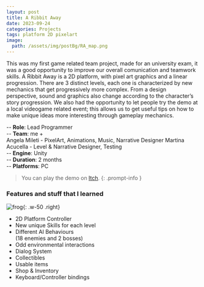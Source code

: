 ```yaml
---
layout: post
title: A Ribbit Away
date: 2023-09-24
categories: Projects
tags: platform 2D pixelart
image:
  path: /assets/img/postBg/RA_map.png
---
```


This was my first game related team project, made for an university exam, it was a good opportunity to improve our overall comunication and teamwork skills. 
A Ribbit Away is a 2D platform, with pixel art graphics and a linear progression. 
There are 3 distinct levels, each one is characterized by new mechanics that get progressively more complex. 
From a design perspective, sound and graphics also change according to the character’s story progression.
We also had the opportunity to let people try the demo at a local videogame related event;
this allows us to get useful tips on how to make unique ideas more interesting through gameplay mechanics.

>
-- **Role**: Lead Programmer  
-- **Team**: me +  
Angela Mileti - PixelArt, Animations, Music, Narrative Designer
Martina Acucella - Level & Narrative Designer, Testing  
-- **Engine**: Unity  
-- **Duration**: 2 months  
-- **Platforms**: PC  
>

<!-- markdownlint-capture -->
<!-- markdownlint-disable -->
> You can play the demo on [Itch](https://three-happy-frogs.itch.io/a-ribbit-away).
{: .prompt-info }
<!-- markdownlint-restore -->

### Features and stuff that I learned

![frog](https://img.itch.zone/aW1nLzEzMTg1NzI3LmdpZg==/original/EdqzaU.gif){:  .w-50 .right}

- 2D Platform Controller
- New unique Skills for each level
- Different AI Behaviours  
(18 enemies and 2 bosses)
- Odd environmental interactions
- Dialog System
- Collectibles
- Usable items
- Shop & Inventory
- Keyboard/Controller bindings
